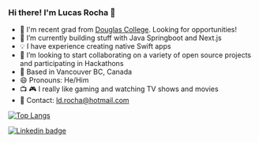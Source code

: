 ### Hi there! I'm Lucas Rocha 👋

- 🔭 I'm recent grad from [Douglas College](https://www.douglascollege.ca/). Looking for opportunities!
- 🌱 I’m currently building stuff with Java Springboot and Next.js
- 💡 I have experience creating native Swift apps
- 👯 I’m looking to start collaborating on a variety of open source projects and participating in Hackathons
- 📌 Based in Vancouver BC, Canada
- 😄 Pronouns: He/Him
- 📺 🎮 I really like gaming and watching TV shows and movies
- 📧 Contact: ld.rocha@hotmail.com



[![Top Langs](https://github-readme-stats.vercel.app/api/top-langs/?username=RochaLS&theme=outrun&layout=compact)](https://github.com/anuraghazra/github-readme-stats)


[![Linkedin badge](https://img.shields.io/badge/-Linkedin-blue?style=for-the-badge&logo=appveyor)](https://ca.linkedin.com/in/lucas-srocha)
 
